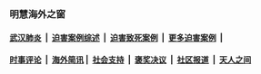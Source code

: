 
### 明慧海外之窗

####  [武汉肺炎](indexes/365.md?t=03010500) &nbsp;|&nbsp;  [迫害案例综述](indexes/328.md?t=03010500) &nbsp;|&nbsp; [迫害致死案例](indexes/277.md?t=03010500)  &nbsp;|&nbsp; [更多迫害案例](indexes/81.md?t=03010500)  &nbsp;|&nbsp; 
####  [时事评论](indexes/19.md?t=03010500) &nbsp;|&nbsp; [海外简讯](indexes/245.md?t=03010500)&nbsp;|&nbsp;  [社会支持](indexes/140.md?t=03010500) &nbsp;|&nbsp; [褒奖决议](indexes/282.md?t=03010500) &nbsp;|&nbsp; [社区报道](indexes/91.md?t=03010500)  &nbsp;|&nbsp; [天人之间](indexes/78.md?t=03010500) 

